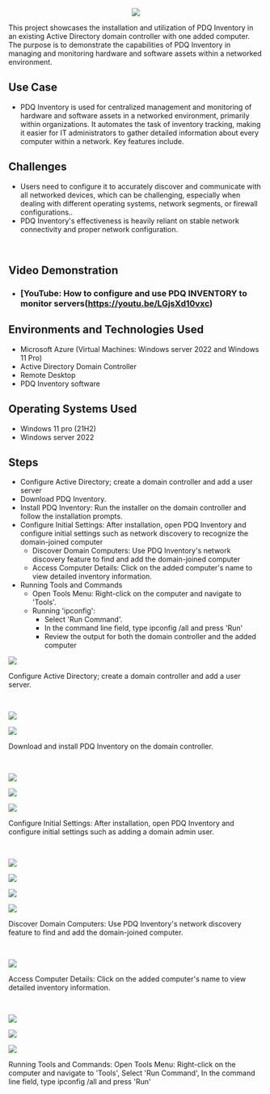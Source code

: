 <p align="center">
<img src="https://i.imgur.com/1ufljaP.png"/>
</p>

This project showcases the installation and utilization of PDQ Inventory in an existing Active Directory domain controller with one added computer. The purpose is to demonstrate the capabilities of PDQ Inventory in managing and monitoring hardware and software assets within a networked environment.

## Use Case
- PDQ Inventory is used for centralized management and monitoring of hardware and software assets in a networked environment, primarily within organizations. It automates the task of inventory tracking, making it easier for IT administrators to gather detailed information about every computer within a network. Key features include.

## Challenges
- Users need to configure it to accurately discover and communicate with all networked devices, which can be challenging, especially when dealing with different operating systems, network segments, or firewall configurations..
- PDQ Inventory's effectiveness is heavily reliant on stable network connectivity and proper network configuration.

<br />


<h2>Video Demonstration</h2>

- ### [YouTube: How to configure and use PDQ INVENTORY to monitor servers(https://youtu.be/LGjsXd10vxc)

<h2>Environments and Technologies Used</h2>

- Microsoft Azure (Virtual Machines: Windows server 2022 and Windows 11 Pro)
- Active Directory Domain Controller
- Remote Desktop
- PDQ Inventory software

<h2>Operating Systems Used </h2>

- Windows 11 pro</b> (21H2)
- Windows server 2022

<h2>Steps</h2>

- Configure Active Directory; create a domain controller and add a user server
- Download PDQ Inventory.
- Install PDQ Inventory: Run the installer on the domain controller and follow the installation prompts.
- Configure Initial Settings: After installation, open PDQ Inventory and configure initial settings such as network discovery to recognize the domain-joined computer
  - Discover Domain Computers: Use PDQ Inventory's network discovery feature to find and add the domain-joined computer
  - Access Computer Details: Click on the added computer's name to view detailed inventory information.
- Running Tools and Commands
  - Open Tools Menu: Right-click on the computer and navigate to 'Tools'.
  - Running 'ipconfig':
      - Select 'Run Command'.
      - In the command line field, type ipconfig /all and press 'Run'
      - Review the output for both the domain controller and the added computer   



<p>
<img src="https://i.imgur.com/VGhsyHW.png"/>
</p>
<p>
Configure Active Directory; create a domain controller and add a user server.
</p>
<br />

<p>
<img src="https://i.imgur.com/liZrZX1.png"/>
</p>
<p>
<img src="https://i.imgur.com/5Z9XD9s.png"/>
</p>
<p>
Download and install PDQ Inventory on the domain controller.
</p>
<br />

<p>
<img src="https://i.imgur.com/PU401Gy.png"/>
</p>
<p>
<img src="https://i.imgur.com/ANpYL1v.png"/>
</p>
<p>
<img src="https://i.imgur.com/I0ioLL3.png"/>
</p>
<p>
Configure Initial Settings: After installation, open PDQ Inventory and configure initial settings such as adding a domain admin user.
</p>
<br />

<p>
<img src="https://i.imgur.com/hHBaWXD.png"/>
</p>
<p>
<img src="https://i.imgur.com/h08fDJq.png"/>
</p>
<p>
<img src="https://i.imgur.com/5YPpkoT.png"/>
</p>
<p>
<img src="https://i.imgur.com/dEgLZ2M.png"/>
</p>
<p>
Discover Domain Computers: Use PDQ Inventory's network discovery feature to find and add the domain-joined computer.
</p>
<br />

<p>
<img src="https://i.imgur.com/T3oet8i.png"/>
</p>
<p>
Access Computer Details: Click on the added computer's name to view detailed inventory information.
</p>
<br />

<p>
<img src="https://i.imgur.com/Ik2Rlwp.png"/>
</p>
<p>
<img src="https://i.imgur.com/xFpafGx.png"/>
</p>
<p>
<img src="https://i.imgur.com/2CJWftm.png"/>
</p>
<p>
Running Tools and Commands: Open Tools Menu: Right-click on the computer and navigate to 'Tools',
Select 'Run Command', 
In the command line field, type ipconfig /all and press 'Run'
</p>
<br />

